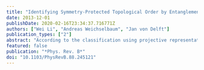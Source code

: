 ```yaml
---
title: "Identifying Symmetry-Protected Topological Order by Entanglement Entropy"
date: 2013-12-01
publishDate: 2020-02-16T23:34:37.716771Z
authors: ["Wei Li", "Andreas Weichselbaum", "Jan von Delft"]
publication_types: ["2"]
abstract: "According to the classification using projective representations of the SO(3) group, there exist two topologically distinct gapped phases in spin-1 chains. The symmetry-protected topological (SPT) phase possesses half-integer projective representations of the SO(3) group, while the trivial phase possesses integer linear representations. In the present work, we implement non-Abelian symmetries in the density matrix renormalization group (DMRG) method, allowing us to keep track of (and also control) the virtual bond representations and to readily distinguish the SPT phase from the trivial one by evaluating the multiplet entanglement spectrum. In particular, using the entropies SI (SH) of integer (half-integer) representations, we can define an entanglement gap G=SI-SH, which equals 1 in the SPT phase, and -1 in the trivial phase. As an application of our proposal, we study the spin-1 models on various one-dimensional (1D) and quasi-1D lattices, including the bilinear-biquadratic model on a single chain, and the Heisenberg model on a two-leg ladder and a three-leg tube. Among others, we confirm the existence of a SPT phase in the spin-1 tube model and reveal that the phase transition between the SPT and the trivial phase is a continuous one. The transition point is found to be critical, with conformal central charge c=3 determined by fits to the block entanglement entropy."
featured: false
publication: "*Phys. Rev. B*"
doi: "10.1103/PhysRevB.88.245121"
---
```


